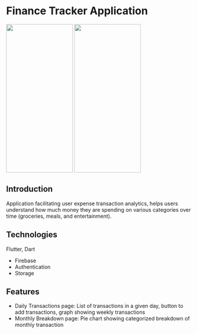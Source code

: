 # Finance Tracker Application
<img src="https://user-images.githubusercontent.com/78884442/142705065-e84ab71e-aa23-470c-a550-aa29312f0d41.png" height="400" width="180"/> <img src="https://user-images.githubusercontent.com/78884442/142705066-c6bd26df-8e7d-4b7e-8534-017d5c823539.png" height="400" width="180"/>


## Introduction
Application facilitating user expense transaction analytics, helps users understand how much money they are spending on various categories over time (groceries, meals, and entertainment).

## Technologies
Flutter, Dart

- Firebase
- Authentication
- Storage

## Features
- Daily Transactions page: List of transactions in a given day, button to add transactions, graph showing weekly transactions
- Monthly Breakdown page: Pie chart showing categorized breakdown of monthly transaction
